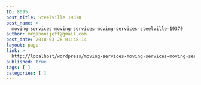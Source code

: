 ```yaml
---
ID: 8095
post_title: Steelville 19370
post_name: >
  moving-services-moving-services-moving-services-steelville-19370
author: mrgabonijeff@gmail.com
post_date: 2018-03-28 01:48:14
layout: page
link: >
  http://localhost/wordpress/moving-services-moving-services-moving-services-steelville-19370/
published: true
tags: [ ]
categories: [ ]
---
```

